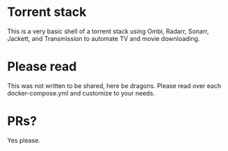 # Torrent stack

This is a very basic shell of a torrent stack using Ombi, Radarr, Sonarr, Jackett, and Transmission to automate TV and movie downloading.

# Please read

This was not written to be shared, here be dragons. Please read over each docker-compose.yml and customize to your needs.

# PRs?

Yes please.
